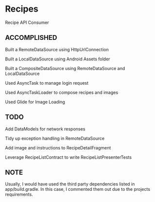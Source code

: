 # Recipes

Recipe API Consumer

## ACCOMPLISHED
Built a RemoteDataSource using HttpUrlConnection

Built a LocalDataSource using Android Assets folder

Built a CompositeDataSource using RemoteDataSource and LocalDataSource

Used AsyncTask to manage login request

Used AsyncTaskLoader to compose recipes and images

Used Glide for Image Loading



## TODO
Add DataModels for network responses

Tidy up exception handling in RemoteDataSource

Add image and instructions to RecipeDetailFragment

Leverage RecipeListContract to write RecipeListPresenterTests



## NOTE
Usually, I would have used the third party dependencies listed in app/build.gradle. In this case, I commented them out due to the projects requirements.
